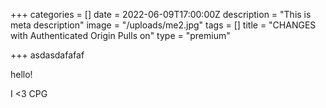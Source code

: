 +++
categories = []
date = 2022-06-09T17:00:00Z
description = "This is meta description"
image = "/uploads/me2.jpg"
tags = []
title = "CHANGES with Authenticated Origin Pulls on"
type = "premium"

+++
asdasdafafaf

hello!

I <3 CPG
